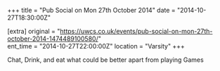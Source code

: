 +++
title = "Pub Social on Mon 27th October 2014"
date = "2014-10-27T18:30:00Z"

[extra]
original = "https://uwcs.co.uk/events/pub-social-on-mon-27th-october-2014-1474489100580/"    
ent_time = "2014-10-27T22:00:00Z"
location = "Varsity"
+++

Chat, Drink, and eat what could be better apart from playing Games

